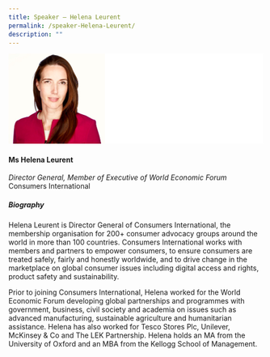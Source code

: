 ```yaml
---
title: Speaker – Helena Leurent
permalink: /speaker-Helena-Leurent/
description: ""
---
```

![](/images/Speakers/Helena%20Leurent%20Photo.jpg)

#### **Ms Helena Leurent**

*Director General, Member of Executive of World Economic Forum*  
Consumers International

##### **Biography**
Helena Leurent is Director General of Consumers International, the membership organisation for 200+ consumer advocacy groups around the world in more than 100 countries. Consumers International works with members and partners to empower consumers, to ensure consumers are treated safely, fairly and honestly worldwide, and to drive change in the marketplace on global consumer issues including digital access and rights, product safety and sustainability. 
 
Prior to joining Consumers International, Helena worked for the World Economic Forum developing global partnerships and programmes with government, business, civil society and academia on issues such as advanced manufacturing, sustainable agriculture and humanitarian assistance. Helena has also worked for Tesco Stores Plc, Unilever, McKinsey & Co and The LEK Partnership. Helena holds an MA from the University of Oxford and an MBA from the Kellogg School of Management.

